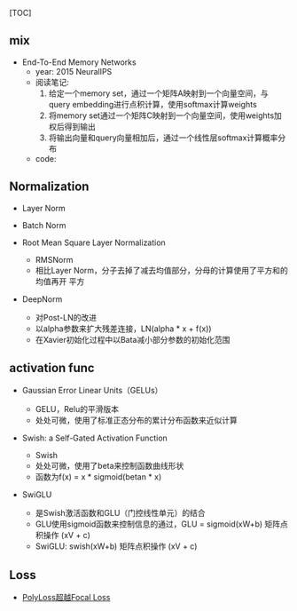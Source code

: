 [TOC]




## mix

- End-To-End Memory Networks
  - year: 2015 NeuralIPS
  - 阅读笔记: 
    1. 给定一个memory set，通过一个矩阵A映射到一个向量空间，与query embedding进行点积计算，使用softmax计算weights
    2. 将memory set通过一个矩阵C映射到一个向量空间，使用weights加权后得到输出
    3. 将输出向量和query向量相加后，通过一个线性层softmax计算概率分布
  - code: 


## Normalization

- Layer Norm

- Batch Norm

- Root Mean Square Layer Normalization
  - RMSNorm
  - 相比Layer Norm，分子去掉了减去均值部分，分母的计算使用了平方和的均值再开
    平方

- DeepNorm
  - 对Post-LN的改进
  - 以alpha参数来扩大残差连接，LN(alpha * x + f(x))
  - 在Xavier初始化过程中以Bata减小部分参数的初始化范围


## activation func

- Gaussian Error Linear Units（GELUs）
  - GELU，Relu的平滑版本
  - 处处可微，使用了标准正态分布的累计分布函数来近似计算

- Swish: a Self-Gated Activation Function
  - Swish
  - 处处可微，使用了beta来控制函数曲线形状
  - 函数为f(x) = x * sigmoid(betan * x)

- SwiGLU
  - 是Swish激活函数和GLU（门控线性单元）的结合
  - GLU使用sigmoid函数来控制信息的通过，GLU = sigmoid(xW+b) 矩阵点积操作 
    (xV + c)
  - SwiGLU: swish(xW+b) 矩阵点积操作 (xV + c)


## Loss

- [PolyLoss超越Focal Loss](https://mp.weixin.qq.com/s/4Zig1wXNDHEjmK1afnBw4A)
